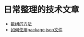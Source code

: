 # 日常整理的技术文章 #

* [数组的方法](https://segmentfault.com/a/1190000007479267)
* [如何使用package.json文件](https://segmentfault.com/a/1190000007479267)

